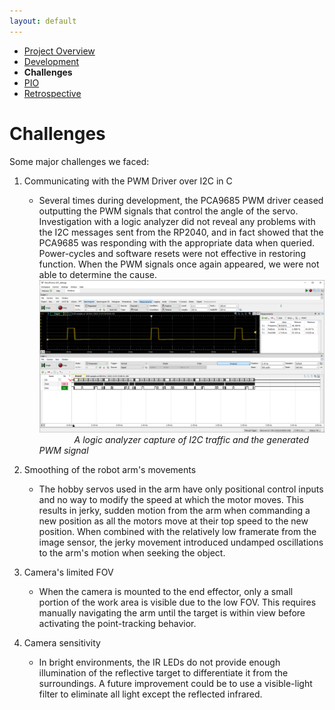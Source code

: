 ```yaml
---
layout: default
---
```


*   [Project Overview](./)
*   [Development](./dev.html)
*   **Challenges**
*   [PIO](./pio.html)
*   [Retrospective](./retrospective.html)

# Challenges

Some major challenges we faced:

1. Communicating with the PWM Driver over I2C in C
   * Several times during development, the PCA9685 PWM driver ceased outputting the PWM signals that control the angle of the servo. Investigation with a logic analyzer did not reveal any problems with the I2C messages sent from the RP2040, and in fact showed that the PCA9685 was responding with the appropriate data when queried. Power-cycles and software resets were not effective in restoring function. When the PWM signals once again appeared, we were not able to determine the cause.
   ![I2C Trace](/assets/img/i2c_debug.png)
    *A logic analyzer capture of I2C traffic and the generated PWM signal*

2. Smoothing of the robot arm's movements
   * The hobby servos used in the arm have only positional control inputs and no way to modify the speed at which the motor moves. This results in jerky, sudden motion from the arm when commanding a new position as all the motors move at their top speed to the new position. When combined with the relatively low framerate from the image sensor, the jerky movement introduced undamped oscillations to the arm's motion when seeking the object.
3. Camera's limited FOV
   * When the camera is mounted to the end effector, only a small portion of the work area is visible due to the low FOV. This requires manually navigating the arm until the target is within view before activating the point-tracking behavior.
4. Camera sensitivity
   * In bright environments, the IR LEDs do not provide enough illumination of the reflective target to differentiate it from the surroundings. A future improvement could be to use a visible-light filter to eliminate all light except the reflected infrared.
